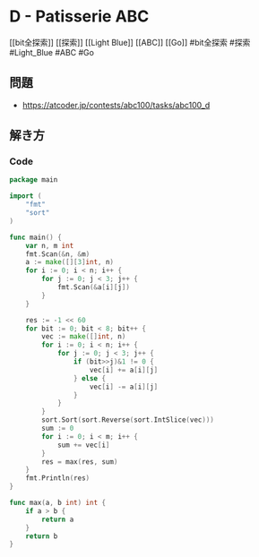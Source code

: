 # D - Patisserie ABC
[[bit全探索]] [[探索]] [[Light Blue]] [[ABC]] [[Go]]
#bit全探索 #探索 #Light_Blue #ABC #Go 

## 問題
- https://atcoder.jp/contests/abc100/tasks/abc100_d

## 解き方
### Code
```go
package main

import (
	"fmt"
	"sort"
)

func main() {
	var n, m int
	fmt.Scan(&n, &m)
	a := make([][3]int, n)
	for i := 0; i < n; i++ {
		for j := 0; j < 3; j++ {
			fmt.Scan(&a[i][j])
		}
	}

	res := -1 << 60
	for bit := 0; bit < 8; bit++ {
		vec := make([]int, n)
		for i := 0; i < n; i++ {
			for j := 0; j < 3; j++ {
				if (bit>>j)&1 != 0 {
					vec[i] += a[i][j]
				} else {
					vec[i] -= a[i][j]
				}
			}
		}
		sort.Sort(sort.Reverse(sort.IntSlice(vec)))
		sum := 0
		for i := 0; i < m; i++ {
			sum += vec[i]
		}
		res = max(res, sum)
	}
	fmt.Println(res)
}

func max(a, b int) int {
	if a > b {
		return a
	}
	return b
}
```